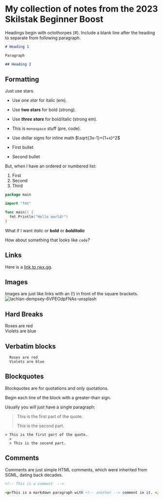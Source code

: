 # My collection of notes from the 2023 Skilstak Beginner Boost

Headings begin with octothorpes (#). Include a blank line after the heading to separate from following paragraph.

```md
# Heading 1

Paragraph

## Heading 2

```

## Formatting

Just use stars.

* Use *one star* for italic (em).
* Use **two stars** for bold (strong).
* Use ***three stars*** for bold/italic (strong em).
* This is `monospace` stuff (pre, code).
* Use dollar signs for inline math $\sqrt{3x-1}+{1+x}^2$

* First bullet
* Second bullet

But, when I have an ordered or numbered list:

1. First
2. Second
3. Third

```go
package main

import "fmt"

func main() {
  fmt.Println("Hello world!")
}
```

What if I want *italic* or **bold** or ***bolditalic***

How about something that looks like `code`?

## Links

Here is a [link to rwx.gg](https://rwx.gg).

## Images
Images are just like links with an (!) in front of the square brackets.
![lachlan-dempsey-6VPEOdpFNAs-unsplash](https://github.com/ryankisslinger/boost-notes/assets/24976000/5f75d56f-caa1-4018-99f5-ede4895b01bb)


## Hard Breaks
Roses are red  
Violets are blue  

## Verbatim blocks
  ```
	Roses are red
	Violets are blue
  ```

## Blockquotes
Blockquotes are for quotations and only quotations.

Begin each line of the block with a greater-than sign.

Usually you will just have a single paragraph:

> This is the first part of the quote.
  >
  > This is the second part.

~~~~
> This is the first part of the quote.
  >
  > This is the second part.
~~~~

## Comments
Comments are just simple HTML comments, which were inherited from SGML, dating back decades.
```markdown
<!-- This is a comment  -->

<p>This is a markdown paragraph with <!-- another --> comment in it. </p>
```
